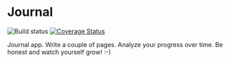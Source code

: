 Journal
=======

![Build status](https://api.travis-ci.org/subramaniank/journal.svg?branch=develop) [![Coverage Status](https://img.shields.io/coveralls/subramaniank/journal.svg)](https://coveralls.io/repos/subramaniank/journal/badge.png?branch=develop)

Journal app. Write a couple of pages. Analyze your progress over time. Be honest and watch yourself grow! :-)
